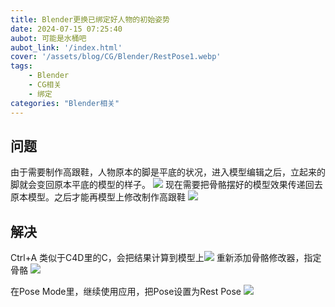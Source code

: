 ```yaml
---
title: Blender更换已绑定好人物的初始姿势
date: 2024-07-15 07:25:40
aubot: 可能是水桶吧
aubot_link: '/index.html'
cover: '/assets/blog/CG/Blender/RestPose1.webp'
tags: 
    - Blender
    - CG相关
    - 绑定
categories: "Blender相关"
---
```


## 问题
由于需要制作高跟鞋，人物原本的脚是平底的状况，进入模型编辑之后，立起来的脚就会变回原本平底的模型的样子。
![](/assets/blog/CG/Blender/RestPose1.webp)
现在需要把骨骼摆好的模型效果传递回去原本模型。之后才能再模型上修改制作高跟鞋
![](/assets/blog/CG/Blender/RestPose2.webp)

## 解决
Ctrl+A 类似于C4D里的C，会把结果计算到模型上![](/assets/blog/CG/Blender/RestPose3.webp)
重新添加骨骼修改器，指定骨骼
![](/assets/blog/CG/Blender/RestPose4.webp)

在Pose Mode里，继续使用应用，把Pose设置为Rest Pose
![](/assets/blog/CG/Blender/RestPose5.webp)
